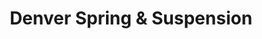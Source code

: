 ---
title: "Denver Spring & Suspension"
url: /denver/denver-spring-and-suspension/
shop: car repair
---